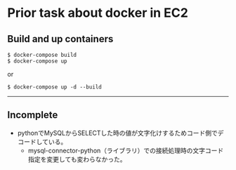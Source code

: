 # Prior task about docker in EC2

## Build and up containers

```shell
$ docker-compose build
$ docker-compose up
```

or

```shell
$ docker-compose up -d --build
```

---

## Incomplete

- pythonでMySQLからSELECTした時の値が文字化けするためコード側でデコードしている。
  - mysql-connector-python（ライブラリ）での接続処理時の文字コード指定を変更しても変わらなかった。